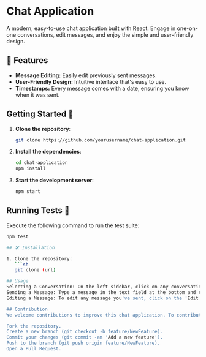 # Chat Application

A modern, easy-to-use chat application built with React. Engage in one-on-one conversations, edit messages, and enjoy the simple and user-friendly design.

## 🚀 Features

- **Message Editing:** Easily edit previously sent messages.
- **User-Friendly Design:** Intuitive interface that's easy to use.
- **Timestamps:** Every message comes with a date, ensuring you know when it was sent.

## Getting Started 🏁

1. **Clone the repository**:
    ```bash
    git clone https://github.com/yourusername/chat-application.git
    ```

2. **Install the dependencies**:
    ```bash
    cd chat-application
    npm install
    ```

3. **Start the development server**:
    ```bash
    npm start
    ```

## Running Tests 🧪

Execute the following command to run the test suite:

```bash
npm test

## 🛠 Installation

1. Clone the repository:
   ```sh
   git clone (url)

## Usage
Selecting a Conversation: On the left sidebar, click on any conversation to open the chat.
Sending a Message: Type a message in the text field at the bottom and click 'Send'. The message will appear in the conversation, timestamped with the current date and time.
Editing a Message: To edit any message you've sent, click on the 'Edit' button next to it, make your changes, and confirm.

## Contribution
We welcome contributions to improve this chat application. To contribute:

Fork the repository.
Create a new branch (git checkout -b feature/NewFeature).
Commit your changes (git commit -am 'Add a new feature').
Push to the branch (git push origin feature/NewFeature).
Open a Pull Request.